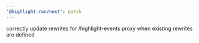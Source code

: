```yaml
---
'@highlight-run/next': patch
---
```


correctly update rewrites for /highlight-events proxy when existing rewrites are defined
